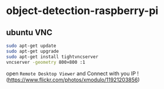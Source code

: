 # object-detection-raspberry-pi

## ubuntu VNC
``` bash
sudo apt-get update
sudo apt-get upgrade
sudo apt-get install tightvncserver
vncserver -geometry 800×800 :1
```
open `Remote Desktop Viewer` and Connect with you IP
!(https://www.flickr.com/photos/xmodulo/11921203856)

